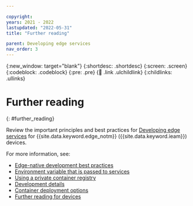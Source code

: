 ```yaml
---

copyright:
years: 2021 - 2022
lastupdated: "2022-05-31"
title: "Further reading"

parent: Developing edge services
nav_order: 3
---
```


{:new_window: target="blank"}
{:shortdesc: .shortdesc}
{:screen: .screen}
{:codeblock: .codeblock}
{:pre: .pre}
{:child: .link .ulchildlink}
{:childlinks: .ullinks}

# Further reading
{: #further_reading}

Review the important principles and best practices for [Developing edge services](developing.md) for {{site.data.keyword.edge_notm}} ({{site.data.keyword.ieam}}) devices.

For more information, see:

* [Edge-native development best practices](best_practices.md)
* [Environment variable that is passed to services](environment_variables.md)
* [Using a private container registry](container_registry.md)
* [Development details](developing_details.md)
* [Container deployment options](../developing/container_deployment_options.md)
* [Further reading for devices](../developing/further_reading_devices.md)
